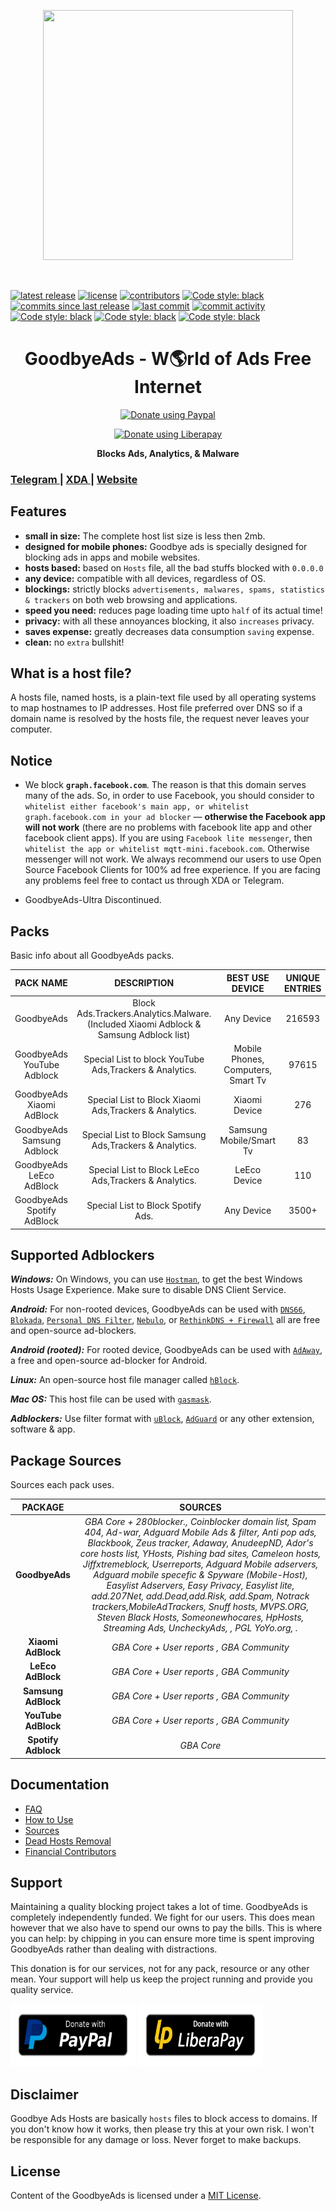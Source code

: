 <p align="center">
  <img width="400" height="400" src="https://raw.githubusercontent.com/jerryn70/GoodbyeAds/master/Images/GoodbyeAds_New_logo_Trans.png">
</p>
<br>
     
[![latest release](https://img.shields.io/github/release/jerryn70/GoodbyeAds.svg)](https://github.com/jerryn70/GoodbyeAds/releases)
[![license](https://img.shields.io/github/license/jerryn70/GoodbyeAds.svg)](https://github.com/jerryn70/GoodbyeAds/blob/master/license.txt)
[![contributors](https://img.shields.io/github/contributors/jerryn70/GoodbyeAds.svg)](https://github.com/jerryn70/GoodbyeAds/graphs/contributors)
[![Code style: black](https://img.shields.io/badge/code%20style-black-000000.svg)](https://github.com/python/black)
[![commits since last release](https://img.shields.io/github/commits-since/jerryn70/GoodbyeAds/latest.svg)](https://github.com/jerryn70/GoodbyeAds/commits/master)
[![last commit](https://img.shields.io/github/last-commit/jerryn70/GoodbyeAds.svg)](https://github.com/jerryn70/GoodbyeAds/commits/master)
[![commit activity](https://img.shields.io/github/commit-activity/y/jerryn70/GoodbyeAds.svg)](https://github.com/jerryn70/GoodbyeAds/commits/master)
<a href="https://github.com/jerryn70/GoodbyeAds"><img alt="Code style: black" src="https://img.shields.io/badge/build%20-passing-32CD32.svg"></a>
<a href="https://github.com/jerryn70/GoodbyeAds"><img alt="Code style: black" src="https://img.shields.io/badge/status%20-stable-FF1493.svg"></a>
<a href="https://github.com/jerryn70/GoodbyeAds"><img alt="Code style: black" src="https://img.shields.io/badge/updated%20on-22 Jun 2022-9400D3.svg"></a>          
<h1 align="center">GoodbyeAds - W🌎rld of Ads Free Internet</h1> 
<p align="center">
  <a href="https://paypal.me/jerryn70" target="_blank"><img alt="Donate using Paypal" src="https://www.paypalobjects.com/en_US/i/btn/btn_donateCC_LG.gif"></a>
</p>

<p align="center">
  <a href="https://liberapay.com/jerryn70/donate"><img alt="Donate using Liberapay" src="https://liberapay.com/assets/widgets/donate.svg"></a>
</p>

<p align="center">
  <strong>Blocks Ads, Analytics, & Malware</strong>
</p>

<p align="center">
  <h3>
    <a href="https://t.me/GoodbyeAds">
      Telegram
    </a>
    <span> | </span>
    <a href="https://forum.xda-developers.com/android/software-hacking/goodbye-ads-advanced-protection-ads-ad-t3827269">
      XDA
    </a>
    <span> | </span>
    <a href="https://goodbyeads.weebly.com">
      Website
    </a>
  </h3>
</p>

## Features

- __small in size:__ The complete host list size is less then 2mb.
- __designed for mobile phones:__ Goodbye ads is specially designed for blocking ads in apps and mobile websites.
- __hosts based:__ based on `Hosts` file, all the bad stuffs blocked with `0.0.0.0`
- __any device:__ compatible with all devices, regardless of OS.
- __blockings:__ strictly blocks `advertisements, malwares, spams, statistics & trackers` on both web browsing and applications.
- __speed you need:__ reduces page loading time upto `half` of its actual time!
- __privacy:__ with all these annoyances blocking, it also `increases` privacy.
- __saves expense:__ greatly decreases data consumption `saving` expense.
- __clean:__ no `extra` bullshit! 

## What is a host file?                 
       
 A hosts file, named hosts, is a plain-text file used by all operating systems to map hostnames to IP addresses. Host file preferred over DNS so  if a domain name is resolved by the hosts file, the request never leaves your computer.
 
## Notice

- We block **`graph.facebook.com`**. The reason is that this domain serves many of the ads.  So, in order to use Facebook, you should consider to `whitelist either facebook's main app, or whitelist graph.facebook.com in your ad blocker` — **otherwise the Facebook app will not work** (there are no problems with facebook lite app and other facebook client apps).  If you are using `Facebook lite messenger`, then `whitelist the app or whitelist mqtt-mini.facebook.com`. Otherwise messenger will not work. We always recommend our users to use Open Source Facebook Clients for 100% ad free experience.  If you are facing any problems feel free to contact us through XDA or Telegram.

- GoodbyeAds-Ultra Discontinued.
 
## Packs

Basic info about all GoodbyeAds packs.

| PACK NAME | DESCRIPTION | BEST USE DEVICE | UNIQUE ENTRIES | HOSTS TXT | ADBLOCK FILTER |
|:---------:|:-------:|:---------:|:--------------:|:---------:|:--------------:|
GoodbyeAds | Block Ads.Trackers.Analytics.Malware. (Included Xiaomi Adblock & Samsung Adblock list) | Any Device | 216593 | [TXT](https://raw.githubusercontent.com/jerryn70/GoodbyeAds/master/Hosts/GoodbyeAds.txt) | [FILTER](https://raw.githubusercontent.com/jerryn70/GoodbyeAds/master/Formats/GoodbyeAds-AdBlock-Filter.txt) |
GoodbyeAds YouTube Adblock | Special List to block YouTube Ads,Trackers & Analytics. | Mobile Phones, Computers, Smart Tv | 97615 | [TXT](https://raw.githubusercontent.com/jerryn70/GoodbyeAds/master/Extension/GoodbyeAds-YouTube-AdBlock.txt) | [FILTER](https://raw.githubusercontent.com/jerryn70/GoodbyeAds/master/Formats/GoodbyeAds-YouTube-AdBlock-Filter.txt) |
GoodbyeAds Xiaomi AdBlock | Special List to Block Xiaomi Ads,Trackers & Analytics. | Xiaomi Device | 276 | [TXT](https://raw.githubusercontent.com/jerryn70/GoodbyeAds/master/Extension/GoodbyeAds-Xiaomi-Extension.txt) |
GoodbyeAds Samsung Adblock | Special List to Block Samsung Ads,Trackers & Analytics. | Samsung Mobile/Smart Tv | 83 | [TXT](https://raw.githubusercontent.com/jerryn70/GoodbyeAds/master/Extension/GoodbyeAds-Samsung-AdBlock.txt) |
GoodbyeAds LeEco AdBlock | Special List to Block LeEco Ads,Trackers & Analytics. | LeEco Device | 110 | [TXT](https://raw.githubusercontent.com/jerryn70/GoodbyeAds/master/Extension/GoodbyeAds-LeEco-Extension.txt) |
GoodbyeAds Spotify AdBlock | Special List to Block Spotify Ads. | Any Device | 3500+ | [TXT](https://raw.githubusercontent.com/jerryn70/GoodbyeAds/master/Extension/GoodbyeAds-Spotify-AdBlock.txt) |

## Supported Adblockers

***Windows:*** On Windows, you can use [`Hostman`](http://www.abelhadigital.com/hostsman/), to get the best Windows Hosts Usage Experience. Make sure to disable DNS Client Service.       
     
***Android:*** For non-rooted devices, GoodbyeAds can be used with [`DNS66`](https://f-droid.org/en/packages/org.jak_linux.dns66/), [`Blokada`](https://f-droid.org/en/packages/org.blokada.alarm/), [`Personal DNS Filter`](https://www.zenz-solutions.de/personaldnsfilter/), [`Nebulo`](https://github.com/Ch4t4r/Nebulo), or [`RethinkDNS + Firewall`](https://github.com/celzero/rethink-app) all are free and open-source ad-blockers.     
     
***Android (rooted):*** For rooted device, GoodbyeAds can be used with [`AdAway`](https://f-droid.org/en/packages/org.adaway/), a free and open-source ad-blocker for Android.    
     
***Linux:*** An open-source host file manager called [`hBlock`](https://github.com/hectorm/hBlock).   
       
***Mac OS:*** This host file can be used with [`gasmask`](https://github.com/2ndalpha/gasmask).    
   
***Adblockers:*** Use filter format with [`uBlock`](https://github.com/gorhill/uBlock), [`AdGuard`](https://adguard.com/en/welcome.html) or any other extension, software & app.

## Package Sources

Sources each pack uses.

| PACKAGE | SOURCES |  
|:-------:|:-------:|
**GoodbyeAds** | *GBA Core + 280blocker., Coinblocker domain list,  Spam 404, Ad-war,  Adguard Mobile Ads & filter, Anti pop ads, Blackbook, Zeus tracker,  Adaway, AnudeepND, Ador's core hosts list, YHosts, Pishing bad sites, Cameleon hosts, Jiffxtremeblock, Userreports, Adguard Mobile adservers, Adguard mobile specefic  & Spyware (Mobile-Host), Easylist Adservers, Easy Privacy, Easylist lite, add.207Net, add.Dead,add.Risk, add.Spam, Notrack trackers,MobileAdTrackers, Snuff hosts, MVPS.ORG, Steven Black Hosts, Someonewhocares, HpHosts, Streaming Ads,  UncheckyAds, , PGL YoYo.org, .*|
**Xiaomi AdBlock** | *GBA Core + User reports , GBA Community* |
**LeEco AdBlock** | *GBA Core + User reports , GBA Community* |
**Samsung AdBlock** | *GBA Core + User reports , GBA Community* |
**YouTube AdBlock** | *GBA Core + User reports , GBA Community* |
**Spotify Adblock** | *GBA Core* |

## Documentation

 - [FAQ](https://github.com/jerryn70/GoodbyeAds/blob/master/Docs/FAQ.md)
 - [How to Use](https://github.com/jerryn70/GoodbyeAds/blob/master/Docs/How%20to%20use.md)
 - [Sources](https://github.com/jerryn70/GoodbyeAds/blob/master/Docs/Sources.md)
 - [Dead Hosts Removal](https://github.com/jerryn70/GoodbyeAds/blob/master/Docs/Dead%20host%20removal.md)
 - [Financial Contributors](https://github.com/jerryn70/GoodbyeAds/blob/master/Docs/Financial%20contributors.md)

## Support

Maintaining a quality blocking project takes a lot of time. GoodbyeAds is completely independently funded. We fight for our users. This does mean
however that we also have to spend our owns to pay the bills. This is where you can help: by chipping in you can ensure more time is spent improving GoodbyeAds rather than dealing with distractions.

This donation is for our services, not for any pack, resource or any other mean. Your support will help us keep the project running and provide you quality service. 

<a href="https://paypal.me/jerryn70" target="_blank"><img width="200" height="100" src="https://raw.githubusercontent.com/jerryn70/GoodbyeAds/master/Images/Paypal.png"></a>
<a href="https://liberapay.com/jerryn70/donate" target="_blank"><img width="200" height="100" src="https://raw.githubusercontent.com/jerryn70/GoodbyeAds/master/Images/LiberaPay.png"></a>
	
## Disclaimer

Goodbye Ads Hosts are basically `hosts` files to block access to domains. If you don't know how it works, then please try this at your own risk. I won't be responsible for any damage or loss. Never forget to make backups.

## License

Content of the GoodbyeAds is licensed under a [MIT License](https://github.com/jerryn70/GoodbyeAds/blob/master/LICENSE).

